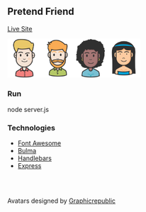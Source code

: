 ## Pretend Friend
[Live Site](https://pretend-friend.herokuapp.com/)

<img src="README/people_7.png" alt="low" width="75"><img src="README/people_12.png" alt="low" width="75"><img src="README/people_22.png" alt="low" width="75"><img src="README/people_25.png" alt="low" width="75">

### Run
node server.js

### Technologies 
* <a href="https://fontawesome.com/">Font Awesome</a> <br>
* <a href="https://bulma.io/">Bulma</a> <br>
* <a href="https://handlebarsjs.com/">Handlebars</a> <br>
* <a href="https://expressjs.com/">Express</a> <br>

<br>
<br>


Avatars designed by <a href="https://www.freepik.com/graphicrepublic">Graphicrepublic</a>

